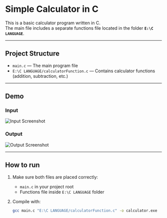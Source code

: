 # Simple Calculator in C

This is a basic calculator program written in C.  
The main file includes a separate functions file located in the folder **`E:\C LANGUAGE`**.

---

## Project Structure

- `main.c` — The main program file  
- `E:\C LANGUAGE/calculatorFunction.c` — Contains calculator functions (addition, subtraction, etc.)

---

## Demo

### Input

![Input Screenshot]([path/to/your/input_screenshot.png](https://github.com/Rajdeep5270/C-Language/blob/master/PR%20-%207/1.png))

### Output

![Output Screenshot]([path/to/your/output_screenshot.png](https://github.com/Rajdeep5270/C-Language/blob/master/PR%20-%207/2.png))

---

## How to run

1. Make sure both files are placed correctly:
   - `main.c` in your project root  
   - Functions file inside `E:\C LANGUAGE` folder

2. Compile with:
   ```bash
   gcc main.c "E:\C LANGUAGE/calculatorFunction.c" -o calculator.exe
